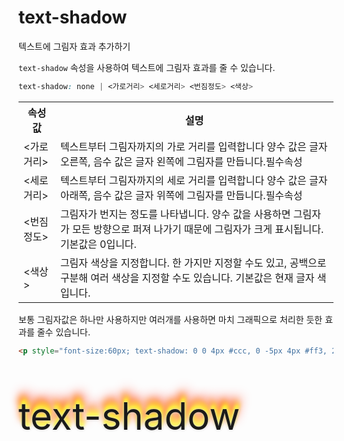# text-shadow

텍스트에 그림자 효과 추가하기

`text-shadow` 속성을 사용하여 텍스트에 그림자 효과를 줄 수 있습니다.

```css
text-shadow: none | <가로거리> <세로거리> <번짐정도> <색상>
```

<table class="table">
    <tr>
        <th>속성 값</th>
        <th>설명</th>
    </tr>
    <tr>
        <td><가로거리></td>
        <td>텍스트부터 그림자까지의 가로 거리를 입력합니다 양수 값은 글자 오른쪽, 음수 값은 글자 왼쪽에 그림자를 만듭니다.필수속성</td>
    </tr>
    <tr>
        <td><세로거리></td>
        <td>텍스트부터 그림자까지의 세로 거리를 입력합니다 양수 값은 글자 아래쪽, 음수 값은 글자 위쪽에 그림자를 만듭니다.필수속성</td>
    </tr>
    <tr>
        <td><번짐정도></td>
        <td>그림자가 번지는 정도를 나타냅니다. 양수 값을 사용하면 그림자가 모든 방향으로 퍼져 나가기 때문에 그림자가 크게 표시됩니다. 기본값은 0입니다.</td>
    </tr>
    <tr>
        <td><색상></td>
        <td>그림자 색상을 지정합니다. 한 가지만 지정할 수도 있고, 공백으로 구분해 여러 색상을 지정할 수도 있습니다. 기본값은 현재 글자 색입니다.</td>
    </tr>
</table>

보통 그림자값은 하나만 사용하지만 여러개를 사용하면 마치 그래픽으로 처리한 듯한 효과를 줄수 있습니다.

```html
<p style="font-size:60px; text-shadow: 0 0 4px #ccc, 0 -5px 4px #ff3, 2px -10px 6px #fd3, -2px -15px 11px #f80, 2px -19px 18px #f20;">text-shadow</p>
```

<p style="font-size:60px; text-shadow: 0 0 4px #ccc, 0 -5px 4px #ff3, 2px -10px 6px #fd3, -2px -15px 11px #f80, 2px -19px 18px #f20;">text-shadow</p>
